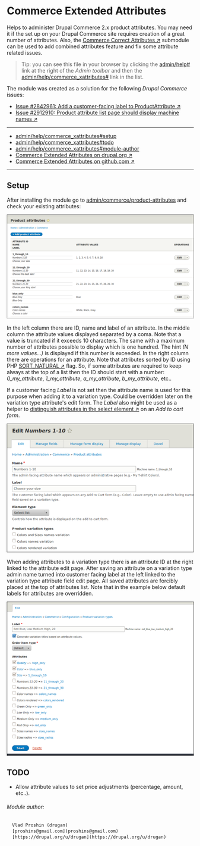 Commerce Extended Attributes
============================

Helps to administer Drupal Commerce 2.x product attributes. You may need it if the set up on your Drupal Commerce site requires creation of a great number of attributes. Also,
the [Commerce Correct Attributes ↗](https://github.com/drugan/commerce_xattributes/tree/8.x-1.x/modules/commerce_cattributes)
submodule can be used to add combined attributes feature and fix some attribute related issues.

> Tip: you can see this file in your browser by clicking
the [admin/help#](#0 "? Help") link at the right of the *Admin toolbar* and then
the [admin/help/commerce_xattributes#](#0 "Commerce Extended Attributes") link
in the list.

The module was created as a solution for the following *Drupal Commerce* issues:

- [Issue \#2842961: Add a customer-facing label to ProductAttribute ↗](https://www.drupal.org/node/2842961)
- [Issue \#2912910: Product attribute list page should display machine names  ↗](https://www.drupal.org/node/2912910)

________________________________________________________________________________

- [admin/help/commerce_xattributes#setup](#setup "Setup")
- [admin/help/commerce_xattributes#todo](#todo "TODO")
- [admin/help/commerce_xattributes#module-author](#module-author "Module author")
- [Commerce Extended Attributes on drupal.org ↗](https://www.drupal.org/project/commerce_xattributes)
- [Commerce Extended Attributes on github.com ↗](https://github.com/drugan/commerce_xattributes)

________________________________________________________________________________


## Setup

After installing the module go
to [admin/commerce/product-attributes](#admin-commerce-attributes
"Admin link") and check your existing attributes:

![Product attributes overview](images/product-attributes-overview.png
"Product attributes overview")

In the left column there are ID, name and label of an attribute. In the middle
column the attribute values displayed separated by a coma. Note that a value is
truncated if it exceeds 10 characters. The same with a maximum number of
attributes possible to display which is one hundred. The
hint *(N more values…)* is displayed if this number is exceeded. In the right
column there are operations for an attribute. Note that attributes sorted by ID
using PHP [SORT_NATURAL ↗](http://php.net/manual/en/function.natsort.php "Sorting mode")
flag. So, if some attributes are required to keep always at the top of a list
then the ID should start with a number: *0_my_attribute*, *1_my_attribute*,
*a_my_attribute*, *b_my_attribute*, etc..

If a customer facing *Label* is not set then the attribute name is used for this
purpose when adding it to a variation type. Could be overridden later on the
variation type attribute's edit form. The *Label* also might be used as a helper
to [distinguish attributes in the select element ↗](https://github.com/drugan/commerce_xattributes/tree/8.x-1.x/modules/commerce_cattributes#combined-attributes-result)
on an *Add to cart form*.

![Set up label](images/add-attribute-label.png "Set up label")

When adding attributes to a variation type there is an attribute ID at the right
linked to the attribute edit page. After saving an attribute on a variation type
admin name turned into customer facing label at the left linked to the variation
type attribute field edit page. All saved attributes are forcibly placed at
the top of attributes list. Note that in the example below default labels for
attributes are overridden.

![Variation type attributes](images/product-variation-attributes.png
"Variation type attributes")

## TODO

- Allow attribute values to set price adjustments (percentage, amount, etc..).

###### Module author:

```
  Vlad Proshin (drugan)
  [proshins@gmail.com](proshins@gmail.com)
  [https://drupal.org/u/drugan](https://drupal.org/u/drugan)
```
